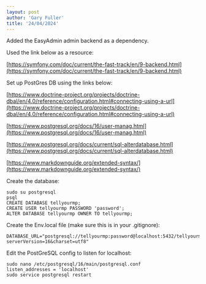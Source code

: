 ```yaml
---
layout: post
author: 'Gary Fuller'
title: '24/04/2024'
---
```


Added the EasyAdmin admin backend as a dependency.

Used the link below as a resource: 

[https://symfony.com/doc/current/the-fast-track/en/9-backend.html](https://symfony.com/doc/current/the-fast-track/en/9-backend.html)

Set up PostGres DB using the links below:

[https://www.doctrine-project.org/projects/doctrine-dbal/en/4.0/reference/configuration.html#connecting-using-a-url](https://www.doctrine-project.org/projects/doctrine-dbal/en/4.0/reference/configuration.html#connecting-using-a-url)

[https://www.postgresql.org/docs/16/user-manag.html](https://www.postgresql.org/docs/16/user-manag.html)

[https://www.postgresql.org/docs/current/sql-alterdatabase.html](https://www.postgresql.org/docs/current/sql-alterdatabase.html)

[https://www.markdownguide.org/extended-syntax/](https://www.markdownguide.org/extended-syntax/)

Create the database:

```
sudo su postgresql
psql
CREATE DATABASE tellyourmp;
CREATE USER tellyourmp PASSWORD 'password';
ALTER DATABASE tellyourmp OWNER TO tellyourmp;
```

Create the Env.local file (make sure this is in your .gitignore):

```
DATABASE_URL="postgresql://tellyourmp:password@localhost:5432/tellyourmp?serverVersion=16&charset=utf8"
```

Edit the PostGreSQL config to listen for localhost:

```
sudo nano /etc/postgresql/16/main/postgresql.conf
listen_addresses = 'localhost'
sudo service postgresql restart
```
